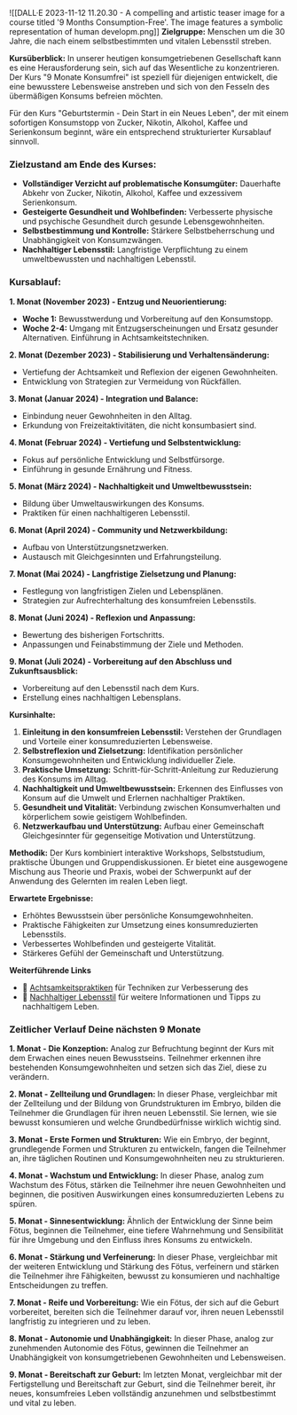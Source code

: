 ![[DALL·E 2023-11-12 11.20.30 - A compelling and artistic teaser image for a course titled '9 Months Consumption-Free'. The image features a symbolic representation of human developm.png]]
**Zielgruppe:** Menschen um die 30 Jahre, die nach einem selbstbestimmten und vitalen Lebensstil streben.

**Kursüberblick:**
In unserer heutigen konsumgetriebenen Gesellschaft kann es eine Herausforderung sein, sich auf das Wesentliche zu konzentrieren. Der Kurs "9 Monate Konsumfrei" ist speziell für diejenigen entwickelt, die eine bewusstere Lebensweise anstreben und sich von den Fesseln des übermäßigen Konsums befreien möchten. 

Für den Kurs "Geburtstermin - Dein Start in ein Neues Leben", der mit einem sofortigen Konsumstopp von Zucker, Nikotin, Alkohol, Kaffee und Serienkonsum beginnt, wäre ein entsprechend strukturierter Kursablauf sinnvoll.
### Zielzustand am Ende des Kurses:
- **Vollständiger Verzicht auf problematische Konsumgüter:** Dauerhafte Abkehr von Zucker, Nikotin, Alkohol, Kaffee und exzessivem Serienkonsum.
- **Gesteigerte Gesundheit und Wohlbefinden:** Verbesserte physische und psychische Gesundheit durch gesunde Lebensgewohnheiten.
- **Selbstbestimmung und Kontrolle:** Stärkere Selbstbeherrschung und Unabhängigkeit von Konsumzwängen.
- **Nachhaltiger Lebensstil:** Langfristige Verpflichtung zu einem umweltbewussten und nachhaltigen Lebensstil.
### Kursablauf:

**1. Monat (November 2023) - Entzug und Neuorientierung:**
- **Woche 1:** Bewusstwerdung und Vorbereitung auf den Konsumstopp.
- **Woche 2-4:** Umgang mit Entzugserscheinungen und Ersatz gesunder Alternativen. Einführung in Achtsamkeitstechniken.

**2. Monat (Dezember 2023) - Stabilisierung und Verhaltensänderung:**
- Vertiefung der Achtsamkeit und Reflexion der eigenen Gewohnheiten.
- Entwicklung von Strategien zur Vermeidung von Rückfällen.

**3. Monat (Januar 2024) - Integration und Balance:**
- Einbindung neuer Gewohnheiten in den Alltag.
- Erkundung von Freizeitaktivitäten, die nicht konsumbasiert sind.

**4. Monat (Februar 2024) - Vertiefung und Selbstentwicklung:**
- Fokus auf persönliche Entwicklung und Selbstfürsorge.
- Einführung in gesunde Ernährung und Fitness.

**5. Monat (März 2024) - Nachhaltigkeit und Umweltbewusstsein:**
- Bildung über Umweltauswirkungen des Konsums.
- Praktiken für einen nachhaltigeren Lebensstil.

**6. Monat (April 2024) - Community und Netzwerkbildung:**
- Aufbau von Unterstützungsnetzwerken.
- Austausch mit Gleichgesinnten und Erfahrungsteilung.

**7. Monat (Mai 2024) - Langfristige Zielsetzung und Planung:**
- Festlegung von langfristigen Zielen und Lebensplänen.
- Strategien zur Aufrechterhaltung des konsumfreien Lebensstils.

**8. Monat (Juni 2024) - Reflexion und Anpassung:**
- Bewertung des bisherigen Fortschritts.
- Anpassungen und Feinabstimmung der Ziele und Methoden.

**9. Monat (Juli 2024) - Vorbereitung auf den Abschluss und Zukunftsausblick:**
- Vorbereitung auf den Lebensstil nach dem Kurs.
- Erstellung eines nachhaltigen Lebensplans.

**Kursinhalte:**
1. **Einleitung in den konsumfreien Lebensstil:** Verstehen der Grundlagen und Vorteile einer konsumreduzierten Lebensweise.
2. **Selbstreflexion und Zielsetzung:** Identifikation persönlicher Konsumgewohnheiten und Entwicklung individueller Ziele.
3. **Praktische Umsetzung:** Schritt-für-Schritt-Anleitung zur Reduzierung des Konsums im Alltag.
4. **Nachhaltigkeit und Umweltbewusstsein:** Erkennen des Einflusses von Konsum auf die Umwelt und Erlernen nachhaltiger Praktiken.
5. **Gesundheit und Vitalität:** Verbindung zwischen Konsumverhalten und körperlichem sowie geistigem Wohlbefinden.
6. **Netzwerkaufbau und Unterstützung:** Aufbau einer Gemeinschaft Gleichgesinnter für gegenseitige Motivation und Unterstützung.

**Methodik:**
Der Kurs kombiniert interaktive Workshops, Selbststudium, praktische Übungen und Gruppendiskussionen. Er bietet eine ausgewogene Mischung aus Theorie und Praxis, wobei der Schwerpunkt auf der Anwendung des Gelernten im realen Leben liegt.

**Erwartete Ergebnisse:**
- Erhöhtes Bewusstsein über persönliche Konsumgewohnheiten.
- Praktische Fähigkeiten zur Umsetzung eines konsumreduzierten Lebensstils.
- Verbessertes Wohlbefinden und gesteigerte Vitalität.
- Stärkeres Gefühl der Gemeinschaft und Unterstützung.

**Weiterführende Links**
- 🧘 [Achtsamkeitspraktiken](https://www.google.com/search?q=Achtsamkeitspraktiken) für Techniken zur Verbesserung des 
- 🌱 [Nachhaltiger Lebensstil](https://www.google.com/search?q=nachhaltiger+Lebensstil) für weitere Informationen und Tipps zu nachhaltigem Leben.
### Zeitlicher Verlauf Deine nächsten 9 Monate

**1. Monat - Die Konzeption:**
Analog zur Befruchtung beginnt der Kurs mit dem Erwachen eines neuen Bewusstseins. Teilnehmer erkennen ihre bestehenden Konsumgewohnheiten und setzen sich das Ziel, diese zu verändern.

**2. Monat - Zellteilung und Grundlagen:**
In dieser Phase, vergleichbar mit der Zellteilung und der Bildung von Grundstrukturen im Embryo, bilden die Teilnehmer die Grundlagen für ihren neuen Lebensstil. Sie lernen, wie sie bewusst konsumieren und welche Grundbedürfnisse wirklich wichtig sind.

**3. Monat - Erste Formen und Strukturen:**
Wie ein Embryo, der beginnt, grundlegende Formen und Strukturen zu entwickeln, fangen die Teilnehmer an, ihre täglichen Routinen und Konsumgewohnheiten neu zu strukturieren.

**4. Monat - Wachstum und Entwicklung:**
In dieser Phase, analog zum Wachstum des Fötus, stärken die Teilnehmer ihre neuen Gewohnheiten und beginnen, die positiven Auswirkungen eines konsumreduzierten Lebens zu spüren.

**5. Monat - Sinnesentwicklung:**
Ähnlich der Entwicklung der Sinne beim Fötus, beginnen die Teilnehmer, eine tiefere Wahrnehmung und Sensibilität für ihre Umgebung und den Einfluss ihres Konsums zu entwickeln.

**6. Monat - Stärkung und Verfeinerung:**
In dieser Phase, vergleichbar mit der weiteren Entwicklung und Stärkung des Fötus, verfeinern und stärken die Teilnehmer ihre Fähigkeiten, bewusst zu konsumieren und nachhaltige Entscheidungen zu treffen.

**7. Monat - Reife und Vorbereitung:**
Wie ein Fötus, der sich auf die Geburt vorbereitet, bereiten sich die Teilnehmer darauf vor, ihren neuen Lebensstil langfristig zu integrieren und zu leben.

**8. Monat - Autonomie und Unabhängigkeit:**
In dieser Phase, analog zur zunehmenden Autonomie des Fötus, gewinnen die Teilnehmer an Unabhängigkeit von konsumgetriebenen Gewohnheiten und Lebensweisen.

**9. Monat - Bereitschaft zur Geburt:**
Im letzten Monat, vergleichbar mit der Fertigstellung und Bereitschaft zur Geburt, sind die Teilnehmer bereit, ihr neues, konsumfreies Leben vollständig anzunehmen und selbstbestimmt und vital zu leben.